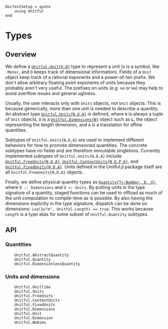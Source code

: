 ```@meta
DocTestSetup = quote
    using Unitful
end
```
# Types

## Overview
We define a [`Unitful.Unit{U,D}`](@ref) type to represent a unit (`U` is a symbol,
like `:Meter`, and `D` keeps track of dimensional information).
Fields of a `Unit` object keep track of a rational exponents and a power-of-ten
prefix. We don't allow arbitrary floating point exponents of units because they
probably aren't very useful. The prefixes on units (e.g. `nm` or `km`) may help
to avoid overflow issues and general ugliness.

Usually, the user interacts only with `Units` objects, not `Unit` objects.
This is because generically, more than one unit is needed to describe a quantity.
An abstract type [`Unitful.Units{N,D,A}`](@ref) is defined, where `N` is always a tuple
of `Unit` objects, `D` is a [`Unitful.Dimensions{N}`](@ref) object such as `𝐋`, the
object representing the length dimension, and `A` is a translation for affine quantities.

Subtypes of `Unitful.Units{N,D,A}` are used to implement different behaviors
for how to promote dimensioned quantities. The concrete subtypes have no fields and
are therefore immutable singletons. Currently implemented subtypes of `Unitful.Units{N,D,A}`
include [`Unitful.FreeUnits{N,D,A}`](@ref), [`Unitful.ContextUnits{N,D,P,A}`](@ref), and
[`Unitful.FixedUnits{N,D,A}`](@ref). Units defined in the Unitful.jl package itself are all
`Unitful.FreeUnits{N,D,A}` objects.

Finally, we define physical quantity types as [`Quantity{T<:Number, D, U}`](@ref), where
`D :: Dimensions` and `U <: Units`. By putting units in the type signature of a
quantity, staged functions can be used to offload as much of the unit
computation to compile-time as is possible. By also having the dimensions
explicitly in the type signature, dispatch can be done on dimensions:
`isa(1u"m", Unitful.Length) == true`. This works because `Length` is a type alias for
some subset of `Unitful.Quantity` subtypes.

## API

### Quantities

```@docs
    Unitful.AbstractQuantity
    Unitful.Quantity
    Unitful.DimensionlessQuantity
```

### Units and dimensions

```@docs
    Unitful.Unitlike
    Unitful.Units
    Unitful.FreeUnits
    Unitful.ContextUnits
    Unitful.FixedUnits
    Unitful.Dimensions
    Unitful.Unit
    Unitful.Dimension
	Unitful.NoDims
```
